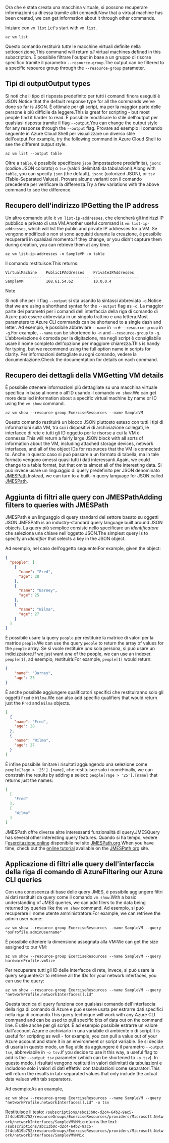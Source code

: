 <span data-ttu-id="3a9e7-101">Ora che è stata creata una macchina virtuale, si possono recuperare informazioni su di essa tramite altri comandi.</span><span class="sxs-lookup"><span data-stu-id="3a9e7-101">Now that a virtual machine has been created, we can get information about it through other commands.</span></span>

<span data-ttu-id="3a9e7-102">Iniziare con `vm list`.</span><span class="sxs-lookup"><span data-stu-id="3a9e7-102">Let's start with `vm list`.</span></span>

```azurecli
az vm list
```

<span data-ttu-id="3a9e7-103">Questo comando restituirà _tutte_ le macchine virtuali definite nella sottoscrizione.</span><span class="sxs-lookup"><span data-stu-id="3a9e7-103">This command will return _all_ virtual machines defined in this subscription.</span></span> <span data-ttu-id="3a9e7-104">È possibile filtrare l'output in base a un gruppo di risorse specifico tramite il parametro `--resource-group`.</span><span class="sxs-lookup"><span data-stu-id="3a9e7-104">The output can be filtered to a specific resource group through the `--resource-group` parameter.</span></span> 

## <a name="output-types"></a><span data-ttu-id="3a9e7-105">Tipi di output</span><span class="sxs-lookup"><span data-stu-id="3a9e7-105">Output types</span></span>
<span data-ttu-id="3a9e7-106">Si noti che il tipo di risposta predefinito per tutti i comandi finora eseguiti è JSON.</span><span class="sxs-lookup"><span data-stu-id="3a9e7-106">Notice that the default response type for all the commands we've done so far is JSON.</span></span> <span data-ttu-id="3a9e7-107">È ottimale per gli script, ma per la maggior parte delle persone è più difficile da leggere.</span><span class="sxs-lookup"><span data-stu-id="3a9e7-107">This is great for scripting - but most people find it harder to read.</span></span> <span data-ttu-id="3a9e7-108">È possibile modificare lo stile dell'output per qualsiasi risposta tramite il flag `--output`.</span><span class="sxs-lookup"><span data-stu-id="3a9e7-108">You can change the output style for any response through the `--output` flag.</span></span> <span data-ttu-id="3a9e7-109">Provare ad esempio il comando seguente in Azure Cloud Shell per visualizzare un diverso stile dell'output.</span><span class="sxs-lookup"><span data-stu-id="3a9e7-109">For example, try the following command in Azure Cloud Shell to see the different output style.</span></span>

```azurecli
az vm list --output table
```

<span data-ttu-id="3a9e7-110">Oltre a `table`, è possibile specificare `json` (impostazione predefinita), `jsonc` (codice JSON colorato) o `tsv` (valori delimitati da tabulazioni).</span><span class="sxs-lookup"><span data-stu-id="3a9e7-110">Along with `table`, you can specify `json` (the default), `jsonc` (colorized JSON), or `tsv` (Table-Separated Values).</span></span> <span data-ttu-id="3a9e7-111">Provare alcune varianti con il comando precedente per verificare la differenza.</span><span class="sxs-lookup"><span data-stu-id="3a9e7-111">Try a few variations with the above command to see the difference.</span></span>

## <a name="getting-the-ip-address"></a><span data-ttu-id="3a9e7-112">Recupero dell'indirizzo IP</span><span class="sxs-lookup"><span data-stu-id="3a9e7-112">Getting the IP address</span></span>

<span data-ttu-id="3a9e7-113">Un altro comando utile è `vm list-ip-addresses`, che elencherà gli indirizzi IP pubblico e privato di una VM.</span><span class="sxs-lookup"><span data-stu-id="3a9e7-113">Another useful command is `vm list-ip-addresses`, which will list the public and private IP addresses for a VM.</span></span> <span data-ttu-id="3a9e7-114">Se vengono modificati o non si sono acquisiti durante la creazione, è possibile recuperarli in qualsiasi momento.</span><span class="sxs-lookup"><span data-stu-id="3a9e7-114">If they change, or you didn't capture them during creation, you can retrieve them at any time.</span></span>

```azurecli
az vm list-ip-addresses -n SampleVM -o table
```

<span data-ttu-id="3a9e7-115">Il comando restituisce:</span><span class="sxs-lookup"><span data-stu-id="3a9e7-115">This returns:</span></span>

```
VirtualMachine    PublicIPAddresses    PrivateIPAddresses
----------------  -------------------  --------------------
SampleVM          168.61.54.62         10.0.0.4
```

> [!NOTE]
> <span data-ttu-id="3a9e7-116">Si noti che per il flag `--output` si sta usando la sintassi abbreviata `-o`.</span><span class="sxs-lookup"><span data-stu-id="3a9e7-116">Notice that we are using a shorthand syntax for the `--output` flag as `-o`.</span></span> <span data-ttu-id="3a9e7-117">La maggior parte dei parametri per i comandi dell'interfaccia della riga di comando di Azure può essere abbreviata in un singolo trattino e una lettera.</span><span class="sxs-lookup"><span data-stu-id="3a9e7-117">Most parameters to Azure CLI commands can be shortened to a single dash and letter.</span></span> <span data-ttu-id="3a9e7-118">Ad esempio, è possibile abbreviare `--name` in `-n` e `--resource-group` in `-g`.</span><span class="sxs-lookup"><span data-stu-id="3a9e7-118">For example, `--name` can be shortened to `-n` and `--resource-group` to `-g`.</span></span> <span data-ttu-id="3a9e7-119">L'abbreviazione è comoda per la digitazione, ma negli script è consigliabile usare il nome completo dell'opzione per maggiore chiarezza.</span><span class="sxs-lookup"><span data-stu-id="3a9e7-119">This is handy for typing, but we recommend using the full option name in scripts for clarity.</span></span> <span data-ttu-id="3a9e7-120">Per informazioni dettagliate su ogni comando, vedere la documentazione.</span><span class="sxs-lookup"><span data-stu-id="3a9e7-120">Check the documentation for details on each command.</span></span>

## <a name="getting-vm-details"></a><span data-ttu-id="3a9e7-121">Recupero dei dettagli della VM</span><span class="sxs-lookup"><span data-stu-id="3a9e7-121">Getting VM details</span></span>

<span data-ttu-id="3a9e7-122">È possibile ottenere informazioni più dettagliate su una macchina virtuale specifica in base al nome o all'ID usando il comando `vm show`.</span><span class="sxs-lookup"><span data-stu-id="3a9e7-122">We can get more detailed information about a specific virtual machine by name or ID using the `vm show` command.</span></span>

```azurecli
az vm show --resource-group ExerciseResources --name SampleVM
```

<span data-ttu-id="3a9e7-123">Questo comando restituirà un blocco JSON piuttosto esteso con tutti i tipi di informazioni sulla VM, tra cui i dispositivi di archiviazione collegati, le interfacce di rete e tutti gli ID oggetto per le risorse a cui la VM è connessa.</span><span class="sxs-lookup"><span data-stu-id="3a9e7-123">This will return a fairly large JSON block with all sorts of information about the VM, including attached storage devices, network interfaces, and all of the object IDs for resources that the VM is connected to.</span></span> <span data-ttu-id="3a9e7-124">Anche in questo caso si può passare a un formato di tabella, ma in tale formato vengono omessi quasi tutti i dati interessanti.</span><span class="sxs-lookup"><span data-stu-id="3a9e7-124">Again, we could change to a table format, but that omits almost all of the interesting data.</span></span> <span data-ttu-id="3a9e7-125">Si può invece usare un linguaggio di query predefinito per JSON denominato [JMESPath](http://jmespath.org/).</span><span class="sxs-lookup"><span data-stu-id="3a9e7-125">Instead, we can turn to a built-in query language for JSON called [JMESPath](http://jmespath.org/).</span></span>

## <a name="adding-filters-to-queries-with-jmespath"></a><span data-ttu-id="3a9e7-126">Aggiunta di filtri alle query con JMESPath</span><span class="sxs-lookup"><span data-stu-id="3a9e7-126">Adding filters to queries with JMESPath</span></span>

<span data-ttu-id="3a9e7-127">JMESPath è un linguaggio di query standard del settore basato su oggetti JSON.</span><span class="sxs-lookup"><span data-stu-id="3a9e7-127">JMESPath is an industry-standard query language built around JSON objects.</span></span> <span data-ttu-id="3a9e7-128">La query più semplice consiste nello specificare un _identificatore_ che seleziona una chiave nell'oggetto JSON.</span><span class="sxs-lookup"><span data-stu-id="3a9e7-128">The simplest query is to specify an _identifier_ that selects a key in the JSON object.</span></span>

<span data-ttu-id="3a9e7-129">Ad esempio, nel caso dell'oggetto seguente:</span><span class="sxs-lookup"><span data-stu-id="3a9e7-129">For example, given the object:</span></span>

```json
{
  "people": [
    {
      "name": "Fred",
      "age": 28
    },
    {
      "name": "Barney",
      "age": 25
    },
    {
      "name": "Wilma",
      "age": 27
    }
  ]
}
```

<span data-ttu-id="3a9e7-130">È possibile usare la query `people` per restituire la matrice di valori per la matrice `people`.</span><span class="sxs-lookup"><span data-stu-id="3a9e7-130">We can use the query `people` to return the array of values for the `people` array.</span></span> <span data-ttu-id="3a9e7-131">Se si vuole restituire _una_ sola persona, si può usare un indicizzatore.</span><span class="sxs-lookup"><span data-stu-id="3a9e7-131">If we just want _one_ of the people, we can use an indexer.</span></span> <span data-ttu-id="3a9e7-132">`people[1]`, ad esempio, restituirà:</span><span class="sxs-lookup"><span data-stu-id="3a9e7-132">For example, `people[1]` would return:</span></span>

```json
{
    "name": "Barney",
    "age": 25
}
```

<span data-ttu-id="3a9e7-133">È anche possibile aggiungere qualificatori specifici che restituiranno solo gli oggetti `Fred` e `Wilma`.</span><span class="sxs-lookup"><span data-stu-id="3a9e7-133">We can also add specific qualifiers that would return just the `Fred` and `Wilma` objects.</span></span> 

```json
[
  {
    "name": "Fred",
    "age": 28
  },
  {
    "name": "Wilma",
    "age": 27
  }
]
```

<span data-ttu-id="3a9e7-134">È infine possibile limitare i risultati aggiungendo una selezione come `people[?age > '25'].[name]`, che restituisce solo i nomi:</span><span class="sxs-lookup"><span data-stu-id="3a9e7-134">Finally, we can constrain the results by adding a select: `people[?age > '25'].[name]` that returns just the names:</span></span>

```json
[
  [
    "Fred"
  ],
  [
    "Wilma"
  ]
]
```

<span data-ttu-id="3a9e7-135">JMESPath offre diverse altre interessanti funzionalità di query.</span><span class="sxs-lookup"><span data-stu-id="3a9e7-135">JMESQuery has several other interesting query features.</span></span> <span data-ttu-id="3a9e7-136">Quando si ha tempo, vedere l'[esercitazione online](http://jmespath.org/tutorial.html) disponibile nel sito [JMESPath.org](http://jmespath.org/).</span><span class="sxs-lookup"><span data-stu-id="3a9e7-136">When you have time, check out the [online tutorial](http://jmespath.org/tutorial.html) available on the [JMESPath.org](http://jmespath.org/) site.</span></span>

## <a name="filtering-our-azure-cli-queries"></a><span data-ttu-id="3a9e7-137">Applicazione di filtri alle query dell'interfaccia della riga di comando di Azure</span><span class="sxs-lookup"><span data-stu-id="3a9e7-137">Filtering our Azure CLI queries</span></span>

<span data-ttu-id="3a9e7-138">Con una conoscenza di base delle query JMES, è possibile aggiungere filtri ai dati restituiti da query come il comando `vm show`.</span><span class="sxs-lookup"><span data-stu-id="3a9e7-138">With a basic understanding of JMES queries, we can add filers to the data being returned by queries like the `vm show` command.</span></span> <span data-ttu-id="3a9e7-139">Ad esempio, si può recuperare il nome utente amministratore:</span><span class="sxs-lookup"><span data-stu-id="3a9e7-139">For example, we can retrieve the admin user name:</span></span>

```azurecli
az vm show --resource-group ExerciseResources --name SampleVM --query "osProfile.adminUsername"
```

<span data-ttu-id="3a9e7-140">È possibile ottenere la dimensione assegnata alla VM:</span><span class="sxs-lookup"><span data-stu-id="3a9e7-140">We can get the size assigned to our VM:</span></span>

```azurecli
az vm show --resource-group ExerciseResources --name SampleVM --query hardwareProfile.vmSize
```

<span data-ttu-id="3a9e7-141">Per recuperare tutti gli ID delle interfacce di rete, invece, si può usare la query seguente:</span><span class="sxs-lookup"><span data-stu-id="3a9e7-141">Or to retrieve all the IDs for your network interfaces, you can use the query:</span></span>

```azurecli
az vm show --resource-group ExerciseResources --name SampleVM --query "networkProfile.networkInterfaces[].id"
```

<span data-ttu-id="3a9e7-142">Questa tecnica di query funziona con qualsiasi comando dell'interfaccia della riga di comando di Azure e può essere usata per estrarre dati specifici nella riga di comando.</span><span class="sxs-lookup"><span data-stu-id="3a9e7-142">This query technique will work with any Azure CLI command and can be used to pull specific bits of data out on the command line.</span></span> <span data-ttu-id="3a9e7-143">È utile anche per gli script. È ad esempio possibile estrarre un valore dall'account Azure e archiviarlo in una variabile di ambiente o di script.</span><span class="sxs-lookup"><span data-stu-id="3a9e7-143">It is useful for scripting as well - for example, you can pull a value out of your Azure account and store it in an environment or script variable.</span></span> <span data-ttu-id="3a9e7-144">Se si decide di usarla in questo modo, un flag utile da aggiungere è il parametro `--output tsv`, abbreviabile in `-o tsv`.</span><span class="sxs-lookup"><span data-stu-id="3a9e7-144">If you decide to use it this way, a useful flag to add is the `--output tsv` parameter (which can be shortened to `-o tsv`).</span></span> <span data-ttu-id="3a9e7-145">In questo modo, i risultati vengono restituiti in valori delimitati da tabulazioni e includono solo i valori di dati effettivi con tabulazioni come separatori.</span><span class="sxs-lookup"><span data-stu-id="3a9e7-145">This will return the results in tab-separated values that only include the actual data values with tab separators.</span></span>

<span data-ttu-id="3a9e7-146">Ad esempio:</span><span class="sxs-lookup"><span data-stu-id="3a9e7-146">As an example,</span></span>

```azurecli
az vm show --resource-group ExerciseResources --name SampleVM --query "networkProfile.networkInterfaces[].id" -o tsv
```

<span data-ttu-id="3a9e7-147">Restituisce il testo: `/subscriptions/abc13b0c-d2c4-64b2-9ac5-2f4cb819b752/resourceGroups/ExerciseResources/providers/Microsoft.Network/networkInterfaces/SampleVMVMNic`</span><span class="sxs-lookup"><span data-stu-id="3a9e7-147">returns the text: `/subscriptions/abc13b0c-d2c4-64b2-9ac5-2f4cb819b752/resourceGroups/ExerciseResources/providers/Microsoft.Network/networkInterfaces/SampleVMVMNic`</span></span>
